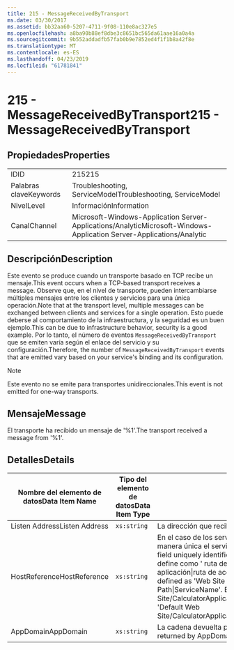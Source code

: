 ```yaml
---
title: 215 - MessageReceivedByTransport
ms.date: 03/30/2017
ms.assetid: bb32aa60-5207-4711-9f08-110e8ac327e5
ms.openlocfilehash: a8ba90b88ef8dbe3c8651bc565da61aae16a0a4a
ms.sourcegitcommit: 9b552addadfb57fab0b9e7852ed4f1f1b8a42f8e
ms.translationtype: MT
ms.contentlocale: es-ES
ms.lasthandoff: 04/23/2019
ms.locfileid: "61781841"
---
```

# <a name="215---messagereceivedbytransport"></a><span data-ttu-id="f0adf-102">215 - MessageReceivedByTransport</span><span class="sxs-lookup"><span data-stu-id="f0adf-102">215 - MessageReceivedByTransport</span></span>
## <a name="properties"></a><span data-ttu-id="f0adf-103">Propiedades</span><span class="sxs-lookup"><span data-stu-id="f0adf-103">Properties</span></span>  
  
|||  
|-|-|  
|<span data-ttu-id="f0adf-104">ID</span><span class="sxs-lookup"><span data-stu-id="f0adf-104">ID</span></span>|<span data-ttu-id="f0adf-105">215</span><span class="sxs-lookup"><span data-stu-id="f0adf-105">215</span></span>|  
|<span data-ttu-id="f0adf-106">Palabras clave</span><span class="sxs-lookup"><span data-stu-id="f0adf-106">Keywords</span></span>|<span data-ttu-id="f0adf-107">Troubleshooting, ServiceModel</span><span class="sxs-lookup"><span data-stu-id="f0adf-107">Troubleshooting, ServiceModel</span></span>|  
|<span data-ttu-id="f0adf-108">Nivel</span><span class="sxs-lookup"><span data-stu-id="f0adf-108">Level</span></span>|<span data-ttu-id="f0adf-109">Información</span><span class="sxs-lookup"><span data-stu-id="f0adf-109">Information</span></span>|  
|<span data-ttu-id="f0adf-110">Canal</span><span class="sxs-lookup"><span data-stu-id="f0adf-110">Channel</span></span>|<span data-ttu-id="f0adf-111">Microsoft-Windows-Application Server-Applications/Analytic</span><span class="sxs-lookup"><span data-stu-id="f0adf-111">Microsoft-Windows-Application Server-Applications/Analytic</span></span>|  
  
## <a name="description"></a><span data-ttu-id="f0adf-112">Descripción</span><span class="sxs-lookup"><span data-stu-id="f0adf-112">Description</span></span>  
 <span data-ttu-id="f0adf-113">Este evento se produce cuando un transporte basado en TCP recibe un mensaje.</span><span class="sxs-lookup"><span data-stu-id="f0adf-113">This event occurs when a TCP-based transport receives a message.</span></span> <span data-ttu-id="f0adf-114">Observe que, en el nivel de transporte, pueden intercambiarse múltiples mensajes entre los clientes y servicios para una única operación.</span><span class="sxs-lookup"><span data-stu-id="f0adf-114">Note that at the transport level, multiple messages can be exchanged between clients and services for a single operation.</span></span> <span data-ttu-id="f0adf-115">Esto puede deberse al comportamiento de la infraestructura, y la seguridad es un buen ejemplo.</span><span class="sxs-lookup"><span data-stu-id="f0adf-115">This can be due to infrastructure behavior, security is a good example.</span></span> <span data-ttu-id="f0adf-116">Por lo tanto, el número de eventos `MessageReceivedByTransport` que se emiten varía según el enlace del servicio y su configuración.</span><span class="sxs-lookup"><span data-stu-id="f0adf-116">Therefore, the number of `MessageReceivedByTransport` events that are emitted vary based on your service's binding and its configuration.</span></span>  
  
> [!NOTE]
>  <span data-ttu-id="f0adf-117">Este evento no se emite para transportes unidireccionales.</span><span class="sxs-lookup"><span data-stu-id="f0adf-117">This event is not emitted for one-way transports.</span></span>  
  
## <a name="message"></a><span data-ttu-id="f0adf-118">Mensaje</span><span class="sxs-lookup"><span data-stu-id="f0adf-118">Message</span></span>  
 <span data-ttu-id="f0adf-119">El transporte ha recibido un mensaje de '%1'.</span><span class="sxs-lookup"><span data-stu-id="f0adf-119">The transport received a message from '%1'.</span></span>  
  
## <a name="details"></a><span data-ttu-id="f0adf-120">Detalles</span><span class="sxs-lookup"><span data-stu-id="f0adf-120">Details</span></span>  
  
|<span data-ttu-id="f0adf-121">Nombre del elemento de datos</span><span class="sxs-lookup"><span data-stu-id="f0adf-121">Data Item Name</span></span>|<span data-ttu-id="f0adf-122">Tipo del elemento de datos</span><span class="sxs-lookup"><span data-stu-id="f0adf-122">Data Item Type</span></span>|<span data-ttu-id="f0adf-123">Descripción</span><span class="sxs-lookup"><span data-stu-id="f0adf-123">Description</span></span>|  
|--------------------|--------------------|-----------------|  
|<span data-ttu-id="f0adf-124">Listen Address</span><span class="sxs-lookup"><span data-stu-id="f0adf-124">Listen Address</span></span>|`xs:string`|<span data-ttu-id="f0adf-125">La dirección que recibió el mensaje.</span><span class="sxs-lookup"><span data-stu-id="f0adf-125">The address that received the message.</span></span>|  
|<span data-ttu-id="f0adf-126">HostReference</span><span class="sxs-lookup"><span data-stu-id="f0adf-126">HostReference</span></span>|`xs:string`|<span data-ttu-id="f0adf-127">En el caso de los servicios hospedados en web, este campo identifica de manera única el servicio en la jerarquía web.</span><span class="sxs-lookup"><span data-stu-id="f0adf-127">For Web-hosted services, this field uniquely identifies the service in the Web hierarchy.</span></span> <span data-ttu-id="f0adf-128">Su formato se define como ' ruta de acceso Virtual de sitio Web de nombre de la aplicación&#124;ruta de acceso Virtual del servicio&#124;ServiceName ".</span><span class="sxs-lookup"><span data-stu-id="f0adf-128">Its format is defined as 'Web Site Name Application Virtual Path&#124;Service Virtual Path&#124;ServiceName'.</span></span> <span data-ttu-id="f0adf-129">Ejemplo: ' Default Web Site/CalculatorApplication&#124;/CalculatorService.svc&#124;CalculatorService'.</span><span class="sxs-lookup"><span data-stu-id="f0adf-129">Example: 'Default Web Site/CalculatorApplication&#124;/CalculatorService.svc&#124;CalculatorService'.</span></span>|  
|<span data-ttu-id="f0adf-130">AppDomain</span><span class="sxs-lookup"><span data-stu-id="f0adf-130">AppDomain</span></span>|`xs:string`|<span data-ttu-id="f0adf-131">La cadena devuelta por AppDomain.CurrentDomain.FriendlyName.</span><span class="sxs-lookup"><span data-stu-id="f0adf-131">The string returned by AppDomain.CurrentDomain.FriendlyName.</span></span>|
